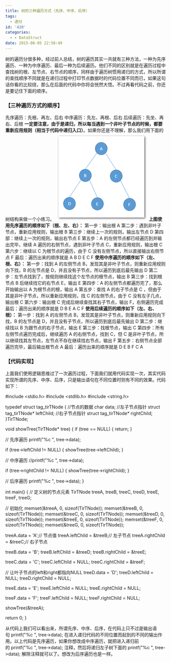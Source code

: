 ```yaml
---
title: 树的三种遍历方式（先序、中序、后序）
tags:
  - 递归
id: '420'
categories:
  - - DataStruct
date: 2015-06-05 22:58:49
---
```


树的遍历分很多种，经过前人总结，树的遍历其实一共就有三种方法，一种为先序遍历、一种为中序遍历、最后一种为后续遍历。他们不同的区别就是在遍历过程中查找树的根、左节点、右节点的顺序，同样由于遍历树惯用递归的方式，所以所谓的查找顺序不同就是在递归过程中打印节点数据时的代码位置不同而已，如果这句话你看的比较绕，那么在后面的代码中你将会恍然大悟。不过再看代码之前，你还是要记住下面的顺序。
<!-- more -->
### 【三种遍历方式的顺序】

先序遍历：先根、再左、后右 中序遍历：先左、再根、后右 后续遍历：先坐、再右、后根 **一定要注意，由于是递归，所以每当遇到一个非叶子节点的时候，都要重新应用规则（相当于代码中递归入口）**。如果你还是不理解，那么我们用下面的树结构来做一个小练习。 [![2015-06-05_223421](/images/2015/06/2015-06-05_223421.png)](/images/2015/06/2015-06-05_223421.png) **上图使用先序遍历的顺序如下（根、左、右）：** 第一步：输出根 A 第二步：遇到非叶子节点，重新应用规则，输出根 B 第三步：继续上一次的规则，输出左节点 D 第四部：继续上一次的规则，输出右节点 E 第五步：A 的左侧节点都已经遍历到并输出完毕，继续 A 遍历的右侧节点，遇到非叶子节点 C，重新应用规则，输出根 C 第六步：继续以 C 为根节点的遍历，由于 C 没有左侧节点，所以直接输出右侧节点 F 最后：遍历出来的顺序就是 A B D E C F **使用中序遍历的顺序如下（左、根、右）：** 第一步：找到 A 的左侧节点 B，发现其是非叶子节点，则重新应用规则向下找，B 的左节点是 D，并且没有子节点，所以遍历到底后最先输出 D 第二步：左节点找到了，按规则继续找这个左节点的根节点，输出 B 第三步：找到根节点 B 后继续找它的右节点 E，输出 E 第四步：A 的左侧节点都遍历完了，那么开始输出以 A 为根节点的根，输出 A 第五步：查找 A 的右子节点是 C ，但由于其是非叶子节点，所以重新应用规则，找 C 的左侧节点，由于 C 没有左子几点，输出根 C 第六步：输出根 C 完成后继续查找其右子节点，输出 F，右侧遍历完成 最后：遍历出来的顺序就是 D B E A C F **使用后续遍历的顺序如下（左、右、根）：** 第一步：找到 A 的左侧节点 B，发现其是非叶子节点，则重新应用规则向下找，B 的左节点是 D，并且没有子节点，所以遍历到底后最先输出 D 第二步：继续找以 B 为跟节点的右子节点，输出 E 第三步：找根节点，输出 C 第四步：所有左侧节点遍历完成后，继续遍历 A 的右侧节点，找到 C，但 C 是非叶子节点，所以继续找其左节点，左节点不存在继续找右节点，输出 F 第五步：右侧节点全部遍历完毕，最后输出根节点 A 最后：遍历出来的顺序就是 D E B F C A

### 【代码实现】

上面我们使用逻辑思维过了一次遍历过程，下面我们就用代码实现一次，其实代码实现所谓的先序、中序、后序，只是输出语句在不同位置时则有不同的效果。代码如下：

#include <stdio.h>
#include <stdlib.h>
#include <string.h>

typedef struct tag\_tirTNode
{
//节点的数据
char data;
//左子节点指针
struct tag\_tirTNode\* leftChild;
//右子节点指针
struct tag\_tirTNode\* rightChild;
}TirTNode;


void showTree(TirTNode\* tree)
{
if (tree == NULL)
{
return;
}

// 先序遍历
printf("%c ", tree->data);

if (tree->leftChild != NULL)
{
showTree(tree->leftChild);
}

// 中序遍历
//printf("%c ", tree->data);

if (tree->rightChild != NULL)
{
showTree(tree->rightChild);
}

// 后序遍历
printf("%c ", tree->data);
}

int main()
{
// 定义树的节点元素
TirTNode treeA, treeB, treeC, treeD, treeE, treeF, treeG;

// 初始化
memset(&treeA, 0, sizeof(TirTNode));
memset(&treeB, 0, sizeof(TirTNode));
memset(&treeC, 0, sizeof(TirTNode));
memset(&treeD, 0, sizeof(TirTNode));
memset(&treeE, 0, sizeof(TirTNode));
memset(&treeF, 0, sizeof(TirTNode));
memset(&treeG, 0, sizeof(TirTNode));

treeA.data = 'A';// 节点值
treeA.leftChild = &treeB;// 左子节点
treeA.rightChild = &treeC;// 右子节点

treeB.data = 'B';
treeB.leftChild = &treeD;
treeB.rightChild = &treeE;

treeC.data = 'C';
treeC.leftChild = NULL;
treeC.rightChild = &treeF;

// 让叶子节点的left和right都指向NULL
treeD.data = 'D';
treeD.leftChild = NULL;
treeD.rightChild = NULL;

treeE.data = 'E';
treeE.leftChild = NULL;
treeE.rightChild = NULL;

treeF.data = 'F';
treeF.leftChild = NULL;
treeF.rightChild = NULL;

showTree(&treeA);

return 0;
}

从代码上我们可以看出来，所谓先序、中序、后序，在代码上只不过是输出语句 printf("%c ", tree->data); 在进入递归代码的不同位置而起到的不同的输出作用。以上代码是先序遍历，如果你想改成中序遍历，就把进入递归前的 printf("%c ", tree->data); 注释，然后将递归左子树下面的 printf("%c ", tree->data); 解除注释就可以了。想改为后序遍历也是一样。